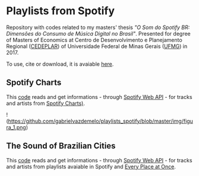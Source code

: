 # Playlists from Spotify

Repository with codes related to my masters' thesis *"O Som do Spotify BR: Dimensões do Consumo de Música Digital no Brasil"*. Presented for degree of Masters of Economics at Centro de Desenvolvimento e Planejamento Regional ([CEDEPLAR](https://www.cedeplar.ufmg.br/)) of Universidade Federal de Minas Gerais ([UFMG](https://ufmg.br/)) in 2017.

To use, cite or download, it is avaiable [here](https://drive.google.com/open?id=0B02UoQlKCfZJVmtEUjJIQXU4dTZJRjZLNE5acC1mSEw5XzhZ).

## Spotify Charts
This [code](https://github.com/gabrielvazdemelo/playlists_spotify/blob/master/charts_brazil.py) reads and get informations - through [Spotify Web API](https://developer.spotify.com/documentation/web-api/) - for tracks and artists from [Spotify Charts)](https://spotifycharts.com/regional/br/weekly/latest).

!(https://github.com/gabrielvazdemelo/playlists_spotify/blob/master/img/figura_1.png)

## The Sound of Brazilian Cities
This [code](https://github.com/gabrielvazdemelo/playlists_spotify/blob/master/cities.py) reads and get informations - through [Spotify Web API](https://developer.spotify.com/documentation/web-api/) - for tracks and artists from playlists avaiable in Spotify and [Every Place at Once](http://everynoise.com/everyplace.cgi?&vector=activity&scope=BR).



